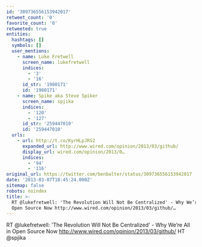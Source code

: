 ```yaml
---
id: '309736556153942017'
retweet_count: '0'
favorite_count: '0'
retweeted: true
entities:
  hashtags: []
  symbols: []
  user_mentions:
    - name: Luke Fretwell
      screen_name: lukefretwell
      indices:
        - '3'
        - '16'
      id_str: '1980171'
      id: '1980171'
    - name: Spike aka Steve Spiker
      screen_name: spjika
      indices:
        - '120'
        - '127'
      id_str: '259447010'
      id: '259447010'
  urls:
    - url: http://t.co/KyrHLpJRS2
      expanded_url: http://www.wired.com/opinion/2013/03/github/
      display_url: wired.com/opinion/2013/0…
      indices:
        - '94'
        - '116'
original_url: https://twitter.com/benbalter/status/309736556153942017
date: '2013-03-07T18:45:24.000Z'
sitemap: false
robots: noindex
title: >-
  RT @lukefretwell: 'The Revolution Will Not Be Centralized' - Why We’re All in
  Open Source Now http://www.wired.com/opinion/2013/03/github/…
---
```


RT @lukefretwell: 'The Revolution Will Not Be Centralized' - Why We’re All in Open Source Now http://www.wired.com/opinion/2013/03/github/ HT @spjika